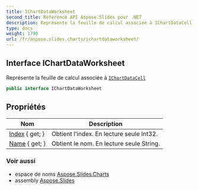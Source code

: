 ```yaml
---
title: IChartDataWorksheet
second_title: Référence API Aspose.Slides pour .NET
description: Représente la feuille de calcul associée à IChartDataCell./ichartdatacell
type: docs
weight: 1790
url: /fr/aspose.slides.charts/ichartdataworksheet/
---
```


## Interface IChartDataWorksheet

Représente la feuille de calcul associée à [`IChartDataCell`](../ichartdatacell)

```csharp
public interface IChartDataWorksheet
```

## Propriétés

| Nom | Description |
| --- | --- |
| [Index](../../aspose.slides.charts/ichartdataworksheet/index) { get; } | Obtient l'index. En lecture seule Int32. |
| [Name](../../aspose.slides.charts/ichartdataworksheet/name) { get; } | Obtient le nom. En lecture seule String. |

### Voir aussi

* espace de noms [Aspose.Slides.Charts](../../aspose.slides.charts)
* assembly [Aspose.Slides](../../)

<!-- NE PAS ÉDITER : généré par xmldocmd pour Aspose.Slides.dll -->